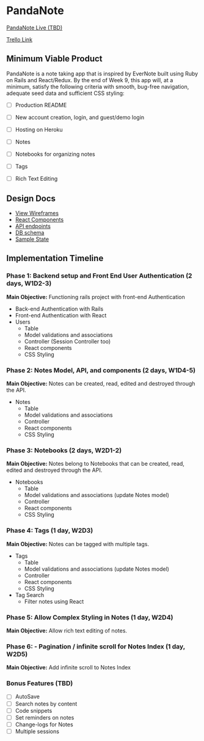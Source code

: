 # PandaNote
[PandaNote Live (TBD)][heroku]

[Trello Link][trello]

[heroku]: https://pandanote.herokuapp.com/
[trello]: https://trello.com/b/BcGDAmMQ/fullstack-project


## Minimum Viable Product
PandaNote is a note taking app that is inspired by EverNote built using Ruby on Rails and React/Redux. By the end of Week 9, this app will, at a minimum, satisfy the following criteria with smooth, bug-free navigation, adequate seed data and sufficient CSS styling:

- [ ] Production README
- [ ] New account creation, login, and guest/demo login
- [ ] Hosting on Heroku
- [ ] Notes
- [ ] Notebooks for organizing notes
- [ ] Tags
- [ ] Rich Text Editing


## Design Docs
* [View Wireframes][wireframes]
* [React Components][components]
* [API endpoints][api-endpoints]
* [DB schema][schema]
* [Sample State][sample-state]

[wireframes]: wireframes
[components]: component-hierarchy.md
[sample-state]: sample-state.md
[api-endpoints]: api-endpoints.md
[schema]: schema.md


## Implementation Timeline

### Phase 1: Backend setup and Front End User Authentication (2 days, W1D2-3)

**Main Objective:** Functioning rails project with front-end Authentication
* Back-end Authentication with Rails
* Front-end Authentication with React
* Users
  * Table
  * Model validations and associations
  * Controller (Session Controller too)
  * React components
  * CSS Styling

### Phase 2: Notes Model, API, and components (2 days, W1D4-5)

**Main Objective:** Notes can be created, read, edited and destroyed through the API.
* Notes
  * Table
  * Model validations and associations
  * Controller
  * React components
  * CSS Styling

### Phase 3: Notebooks (2 days, W2D1-2)

**Main Objective:** Notes belong to Notebooks that can be created, read, edited and destroyed through the API.
* Notebooks
  * Table
  * Model validations and associations (update Notes model)
  * Controller
  * React components
  * CSS Styling

### Phase 4: Tags (1 day, W2D3)

**Main Objective:** Notes can be tagged with multiple tags.
* Tags
  * Table
  * Model validations and associations (update Notes model)
  * Controller
  * React components
  * CSS Styling
* Tag Search
  * Filter notes using React

### Phase 5: Allow Complex Styling in Notes (1 day, W2D4)

**Main Objective:** Allow rich text editing of notes.

### Phase 6: - Pagination / infinite scroll for Notes Index (1 day, W2D5)

**Main Objective:** Add infinite scroll to Notes Index

### Bonus Features (TBD)
- [ ] AutoSave
- [ ] Search notes by content
- [ ] Code snippets
- [ ] Set reminders on notes
- [ ] Change-logs for Notes
- [ ] Multiple sessions
